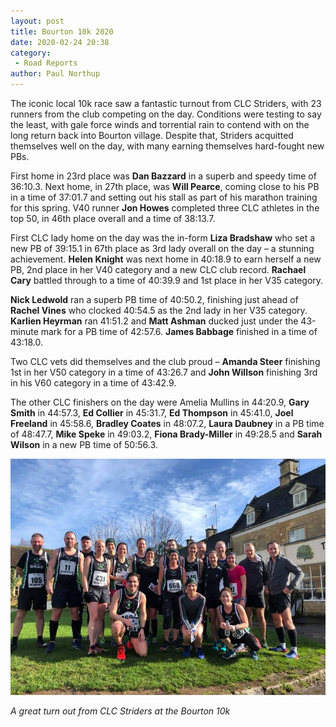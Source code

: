```yaml
---
layout: post
title: Bourton 10k 2020
date: 2020-02-24 20:38
category: 
 - Road Reports
author: Paul Northup
---
```


The iconic local 10k race saw a fantastic turnout from CLC Striders, with 23 runners from the club competing on the day. Conditions were testing to say the least, with gale force winds and torrential rain to contend with on the long return back into Bourton village. Despite that, Striders acquitted themselves well on the day, with many earning themselves hard-fought new PBs.

First home in 23rd place was **Dan Bazzard** in a superb and speedy time of 36:10.3. Next home, in 27th place, was **Will Pearce**, coming close to his PB in a time of 37:01.7 and setting out his stall as part of his marathon training for this spring. V40 runner **Jon Howes** completed three CLC athletes in the top 50, in 46th place overall and a time of 38:13.7.

First CLC lady home on the day was the in-form **Liza Bradshaw** who set a new PB of 39:15.1 in 67th place as 3rd lady overall on the day – a stunning achievement. **Helen Knight** was next home in 40:18.9 to earn herself a new PB, 2nd place in her V40 category and a new CLC club record. **Rachael Cary** battled through to a time of 40:39.9 and 1st place in her V35 category.

**Nick Ledwold** ran a superb PB time of 40:50.2, finishing just ahead of **Rachel Vines** who clocked 40:54.5 as the 2nd lady in her V35 category. **Karlien Heyrman** ran 41:51.2 and **Matt Ashman** ducked just under the 43-minute mark for a PB time of 42:57.6. **James Babbage** finished in a time of 43:18.0.

Two CLC vets did themselves and the club proud – **Amanda Steer** finishing 1st in her V50 category in a time of 43:26.7 and **John Willson** finishing 3rd in his V60 category in a time of 43:42.9.

The other CLC finishers on the day were Amelia Mullins in 44:20.9, **Gary Smith** in 44:57.3, **Ed Collier** in 45:31.7, **Ed Thompson** in 45:41.0, **Joel Freeland** in 45:58.6, **Bradley Coates** in 48:07.2, **Laura Daubney** in a PB time of 48:47.7, **Mike Speke** in 49:03.2, **Fiona Brady-Miller** in 49:28.5 and **Sarah Wilson** in a new PB time of 50:56.3.

![A great turn out from CLC Striders at the Bourton 10k](/images/2020/02/Bourton-10km-2020-striders.jpeg)

_A great turn out from CLC Striders at the Bourton 10k_
